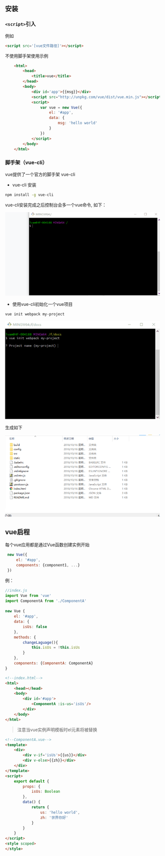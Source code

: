 ## 安装

### `<script>`引入

例如

```html
<script src='[vue文件路径]'></script>
```
不使用脚手架使用示例

``` html
    <html>
        <head>
            <title>vue</title>
        </head>
        <body>
            <div id='app'>{{msg}}</div>
            <script src="http://unpkg.com/vue/dist/vue.min.js"></script>
            <script>
                var vue = new Vue({
                    el: '#app',
                    data: {
                        msg: 'hello world'
                    }
                })
            </script>
        </body>
    </html>
```

### 脚手架（vue-cli）

vue提供了一个官方的脚手架 vue-cli

- vue-cli 安装

``` bash
npm install -g vue-cli
```

vue-cli安装完成之后控制台会多一个vue命令, 如下：

![vue命令](../img/a_1.gif)

- 使用vue-cli初始化一个vue项目

```bash
vue init webpack my-project
```
![vue init](../img/a_2.gif)

生成如下

![vue project](../img/a_3.png)


## vue启程

每个vue应用都是通过Vue函数创建实例开始

```javascript
 new Vue({
     el: '#app',
     components: {component1, ...}
 })
```

例：

```js
//index.js
import Vue from 'vue'
import ComponentA from './ComponentA'

new Vue {
    el: '#app',
    data: {
        isUs: false
    },
    methods: {
        changeLaguage(){
            this.isUs = !this.isUs
        }
    },
    components: {ComponentA: ComponentA}
}
```
```html
<!--index.html-->
<html>
    <head></head>
    <body>
        <div id='#app'>
            <ComponentA :is-us='isUs'/>
        </div>
    </body>
</html>
```
> 注意当vue实例声明模板时el元素将被替换

```html
<!--ComponentA.vue-->
<template>
    <div>
        <div v-if='isUs'>{{us}}</div>
        <div v-else>{{zh}}</div>
    </div>
</template>
<script>
    export default {
        props: {
            isUs: Boolean
        },
        data() {
            return {
                us: 'hello world',
                zh: '世界你好'
            }
        }
    }
</script>
<style scoped>
</style>
```
